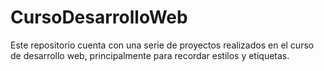 # CursoDesarrolloWeb
Este repositorio cuenta con una serie de proyectos realizados en el curso de desarrollo web, principalmente para recordar estilos y etiquetas.
